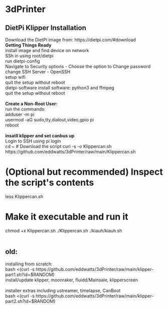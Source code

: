 # 3dPrinter<br>

<h2>DietPi Klipper Installation</h2>
Download the DietPi image from: https://dietpi.com/#download
<br>
<b>Getting Things Ready</b><br>
install image and find device on network<br>
SSh in using root/dietpi<br>
run dietpi-config<br>
Navigate to Security options - Choose the option to Change password<br>
change SSH Server - OpenSSH<br>
setup wifi<br>
quit the setup without reboot<br>
dietpi-software
install software: python3 and ffmpeg<br>
quit the setup without reboot<br>
<br>
<b>Create a Non-Root User:</b><br>
run the commands:<br>
adduser -m pi<br>
usermod -aG sudo,tty,dialout,video,gpio pi<br>
reboot<br>
<br>
<b>insatll klipper and set canbus up</b><br>
Login to SSH using pi login<br>
cd ~
# Download the script
curl -s -o Klippercan.sh https://github.com/eddwatts/3dPrinter/raw/main/Klippercan.sh

# (Optional but recommended) Inspect the script's contents
less Klippercan.sh

# Make it executable and run it
chmod +x Klippercan.sh
./Klippercan.sh
./kiauh/kiauh.sh
<br>
<br>

<h2>old:</h2>
installing from scratch:<br>
bash <(curl -s https://github.com/eddwatts/3dPrinter/raw/main/klipper-part1.sh?id=$RANDOM)<br>
install/update klipper, moonraker, fluidd/Mainsale, klipperscreen<br>
<br>
installer extras including ustreamer, timelapse, CanBoot<br>
bash <(curl -s https://github.com/eddwatts/3dPrinter/raw/main/klipper-part2.sh?id=$RANDOM)<br>
